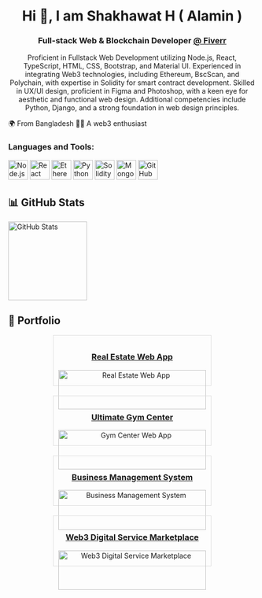 <h1 align="center">Hi 👋, I am Shakhawat H ( Alamin )</h1>
<h3 align="center">Full-stack Web & Blockchain Developer <a href="https://fiverr.com">@ Fiverr</a></h3>

<p align="center">Proficient in Fullstack Web Development utilizing Node.js, React, TypeScript, HTML, CSS, Bootstrap,
    and Material UI. Experienced in integrating Web3 technologies, including Ethereum, BscScan, and Polychain, with
    expertise in Solidity for smart contract development. Skilled in UX/UI design, proficient in Figma and Photoshop,
    with a keen eye for aesthetic and functional web design. Additional competencies include Python, Django, and a
    strong foundation in web design principles.</p>

🌍 From Bangladesh
🏃‍♂️ A web3 enthusiast

<h3 align="left">Languages and Tools:</h3>
<p align="left">
    <img src="https://www.vectorlogo.zone/logos/nodejs/nodejs-icon.svg" alt="Node.js" width="40" height="40" />
    <img src="https://www.vectorlogo.zone/logos/reactjs/reactjs-icon.svg" alt="React" width="40" height="40" />
    <img src="https://github.com/Full-stack-Web-Dev-BD/Full-stack-Web-Dev-BD/assets/60449971/65a59c7a-bdc8-4085-a8cf-a010a896f35b"
        alt="Ethereum" width="40" height="40" />
    <img src="https://www.vectorlogo.zone/logos/python/python-icon.svg" alt="Python" width="40" height="40" />
    <img src="https://github.com/Full-stack-Web-Dev-BD/Full-stack-Web-Dev-BD/assets/60449971/005d29f6-b781-4b96-9104-5cb16a4fec91"
        alt="Solidity" width="40" height="40" />
    <img src="https://www.vectorlogo.zone/logos/mongodb/mongodb-icon.svg" alt="MongoDB" width="40" height="40" />
    <img src="https://www.vectorlogo.zone/logos/github/github-icon.svg" alt="GitHub" width="40" height="40" />
</p>

## 📊 GitHub Stats
<img src="https://github-readme-stats.vercel.app/api?username=Full-stack-Web-Dev-BD&show_icons=true&bg_color=ffea00&title_color=000000&text_color=000000&icon_color=ff0000&hide_border=true&count_private=true"
    alt="GitHub Stats" height="160" />

## 🚀 Portfolio
<div style="display: flex; flex-wrap: wrap; gap: 20px; justify-content: center;">
    <div style="width: 300px; border: 1px solid #ddd; padding: 10px; text-align: center;">
        <h3><a href="https://hously-landing.vercel.app/" target="_blank">Real Estate Web App</a></h3>
        <img src="https://www.devunicornlabs.com/assets/img/projects/1.png" alt="Real Estate Web App" width="100%" />
    </div>
    <div style="width: 300px; border: 1px solid #ddd; padding: 10px; text-align: center;">
        <h3><a href="https://gym-store.axiomthemes.com/" target="_blank">Ultimate Gym Center</a></h3>
        <img src="https://www.devunicornlabs.com/assets/img/projects/3.png" alt="Gym Center Web App" width="100%" />
    </div>
    <div style="width: 300px; border: 1px solid #ddd; padding: 10px; text-align: center;">
        <h3><a href="https://blend-react.vercel.app/" target="_blank">Business Management System</a></h3>
        <img src="https://www.devunicornlabs.com/assets/img/projects/4.png" alt="Business Management System"
            width="100%" />
    </div>
    <div style="width: 300px; border: 1px solid #ddd; padding: 10px; text-align: center;">
        <h3><a href="https://chaintusker.com/" target="_blank">Web3 Digital Service Marketplace</a></h3>
        <img src="https://www.devunicornlabs.com/assets/img/projects/5.png" alt="Web3 Digital Service Marketplace"
            width="100%" />
    </div>
</div>
